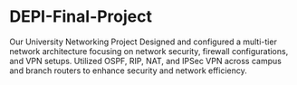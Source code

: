 # DEPI-Final-Project
Our University Networking Project
Designed and configured a multi-tier network architecture focusing on network security, firewall 
configurations, and VPN setups. Utilized OSPF, RIP, NAT, and IPSec VPN across campus and branch routers to 
enhance security and network efficiency.
